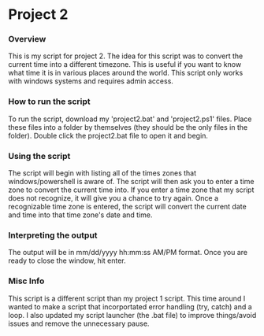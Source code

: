 # Project 2

### Overview
<p> 
This is my script for project 2. The idea for this script was to convert the current time into a different timezone. 
This is useful if you want to know what time it is in various places around the world.
This script only works with windows systems and requires admin access.
</p>

### How to run the script
<p>
To run the script, download my 'project2.bat' and 'project2.ps1' files. Place these files into a folder by themselves (they should be the only files in the folder). 
Double click the project2.bat file to open it and begin.
</p>

### Using the script
<p>
The script will begin with listing all of the times zones that windows/powershell is aware of. The script will then ask you to enter a time zone to convert the current time into. 
If you enter a time zone that my script does not recognize, it will give you a chance to try again.
Once a recognizable time zone is entered, the script will convert the current date and time into that time zone's date and time.
</p>

### Interpreting the output
<p>
The output will be in mm/dd/yyyy hh:mm:ss AM/PM format. Once you are ready to close the window, hit enter.
</p>

### Misc Info
<p>
This script is a different script than my project 1 script. This time around I wanted to make a script that incorportated error handling (try, catch) and a loop. 
I also updated my script launcher (the .bat file) to improve things/avoid issues and remove the unnecessary pause.
</p>
